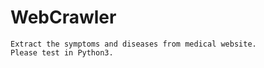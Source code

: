# WebCrawler

    Extract the symptoms and diseases from medical website.
    Please test in Python3.
